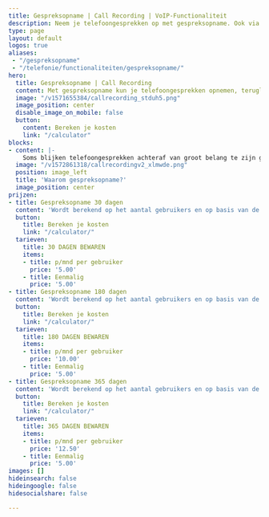 ```yaml
---
title: Gespreksopname | Call Recording | VoIP-Functionaliteit
description: Neem je telefoongesprekken op met gespreksopname. Ook via Qaller en Vamos mobiel. Uw gesprekken zijn terug te luisteren en te downloaden op de Hosted telefooncentrale.
type: page
layout: default
logos: true
aliases: 
 - "/gespreksopname"
 - "/telefonie/functionaliteiten/gespreksopname/"
hero:
  title: Gespreksopname | Call Recording
  content: Met gespreksopname kun je telefoongesprekken opnemen, terugluisteren en bewaren. Oók gesprekken die je via de Smartphone maakt (Qaller of Vamos). De gespreksopnamefunctie kun je zelf per gebruiker in- en uitschakelen. Kies zelf of je alle gesprekken opneemt, of zet recording tijdens een gesprek aan. Opgenomen telefoongesprekken kun je beluisteren en gemakkelijk downloaden op de telefooncentrale.
  image: "/v1571655384/callrecording_stduh5.png"
  image_position: center
  disable_image_on_mobile: false
  button:
    content: Bereken je kosten
    link: "/calculator"
blocks:
- content: |-
    Soms blijken telefoongesprekken achteraf van groot belang te zijn geweest. Voor training, maar vaker nog over gedane mondelinge uitspraken en afspraken en toezeggingen. Is het niet ideaal als je de zekerheid hebt dat dit gesprek is terug te luisteren? Callvoip biedt gespreksopname met één druk op de knop: zet opname aan, bepaal het aantal bewaar-dagen (30, 180 of 365), en klaar. Gesprekken worden opgenomen, je kunt ze terugluisteren en downloaden.<br><br><b>De voordelen:</b><br>Training: instrument om jouw team goed op te leiden<br>Bevestiging : zekerheid over uitspraken en afspraken<br>Wettelijke verplichting: bv vanuit de MiFID II regulering<br>Klanttevredenheid: verifieer dat jouw klanten tevreden zijn!<br>Bulk Download: in één keer al je recordings downloaden van een dag, week of maand<br><br><b>Bulk download</b><br>Bij een bewaartijd van 180 of 365 dagen kun je opgenomen gesprekken als batch per maand voor de hele organisatie downloaden.<br><br><a href="https://www.callvoip.nl/ondersteuning/extra-features/gespreksopname-handleiding/#nieuw:-bulk-download-van-opnames" class="button">Hoe werkt het?</a>
  image: "/v1572861318/callrecordingv2_xlmwde.png"
  position: image_left
  title: 'Waarom gespreksopname?'
  image_position: center
prijzen:
- title: Gespreksopname 30 dagen
  content: 'Wordt berekend op het aantal gebruikers en op basis van de ingestelde bewaarperiode.'
  button:
    title: Bereken je kosten
    link: "/calculator/"
  tarieven:
    title: 30 DAGEN BEWAREN
    items:
    - title: p/mnd per gebruiker
      price: '5.00'
    - title: Eenmalig
      price: '5.00'
- title: Gespreksopname 180 dagen
  content: 'Wordt berekend op het aantal gebruikers en op basis van de ingestelde bewaarperiode.<br>Incl. bulk download.'
  button:
    title: Bereken je kosten
    link: "/calculator/"
  tarieven:
    title: 180 DAGEN BEWAREN
    items:
    - title: p/mnd per gebruiker
      price: '10.00'
    - title: Eenmalig
      price: '5.00'
- title: Gespreksopname 365 dagen
  content: 'Wordt berekend op het aantal gebruikers en op basis van de ingestelde bewaarperiode.<br>Incl. bulk download.'
  button:
    title: Bereken je kosten
    link: "/calculator/"
  tarieven:
    title: 365 DAGEN BEWAREN
    items:
    - title: p/mnd per gebruiker
      price: '12.50'
    - title: Eenmalig
      price: '5.00'
images: []
hideinsearch: false
hideingoogle: false
hidesocialshare: false

---
```

